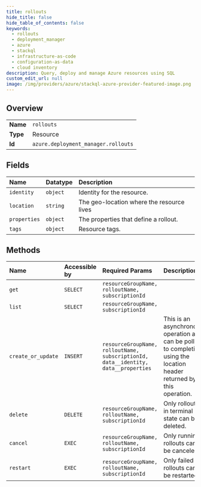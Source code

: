 ```yaml
---
title: rollouts
hide_title: false
hide_table_of_contents: false
keywords:
  - rollouts
  - deployment_manager
  - azure    
  - stackql
  - infrastructure-as-code
  - configuration-as-data
  - cloud inventory
description: Query, deploy and manage Azure resources using SQL
custom_edit_url: null
image: /img/providers/azure/stackql-azure-provider-featured-image.png
---
```

  
    

## Overview
<table><tbody>
<tr><td><b>Name</b></td><td><code>rollouts</code></td></tr>
<tr><td><b>Type</b></td><td>Resource</td></tr>
<tr><td><b>Id</b></td><td><code>azure.deployment_manager.rollouts</code></td></tr>
</tbody></table>

## Fields
| Name | Datatype | Description |
|:-----|:---------|:------------|
| `identity` | `object` | Identity for the resource. |
| `location` | `string` | The geo-location where the resource lives |
| `properties` | `object` | The properties that define a rollout. |
| `tags` | `object` | Resource tags. |
## Methods
| Name | Accessible by | Required Params | Description |
|:-----|:--------------|:----------------|:------------|
| `get` | `SELECT` | `resourceGroupName, rolloutName, subscriptionId` |  |
| `list` | `SELECT` | `resourceGroupName, subscriptionId` |  |
| `create_or_update` | `INSERT` | `resourceGroupName, rolloutName, subscriptionId, data__identity, data__properties` | This is an asynchronous operation and can be polled to completion using the location header returned by this operation. |
| `delete` | `DELETE` | `resourceGroupName, rolloutName, subscriptionId` | Only rollouts in terminal state can be deleted. |
| `cancel` | `EXEC` | `resourceGroupName, rolloutName, subscriptionId` | Only running rollouts can be canceled. |
| `restart` | `EXEC` | `resourceGroupName, rolloutName, subscriptionId` | Only failed rollouts can be restarted. |
